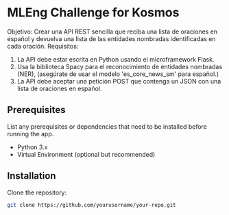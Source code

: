 # MLEng Challenge for Kosmos

Objetivo: Crear una API REST sencilla que reciba una lista de oraciones en español y devuelva una lista de las entidades nombradas identificadas en cada oración.
Requisitos:
1. La API debe estar escrita en Python usando el microframework Flask.
2. Usa la biblioteca Spacy para el reconocimiento de entidades nombradas (NER), (asegúrate de usar el modelo 'es_core_news_sm' para español.)
3. La API debe aceptar una petición POST que contenga un JSON con una lista de oraciones en español.

## Prerequisites

List any prerequisites or dependencies that need to be installed before running the app.

- Python 3.x
- Virtual Environment (optional but recommended)

## Installation

Clone the repository:

```bash
git clone https://github.com/yourusername/your-repo.git
